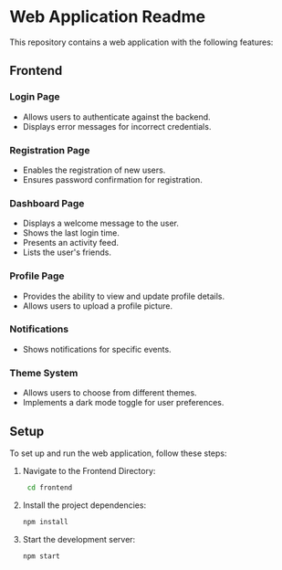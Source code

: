# Web Application Readme

This repository contains a web application with the following features:

## Frontend

### Login Page

- Allows users to authenticate against the backend.
- Displays error messages for incorrect credentials.

### Registration Page

- Enables the registration of new users.
- Ensures password confirmation for registration.

### Dashboard Page

- Displays a welcome message to the user.
- Shows the last login time.
- Presents an activity feed.
- Lists the user's friends.

### Profile Page

- Provides the ability to view and update profile details.
- Allows users to upload a profile picture.

### Notifications

- Shows notifications for specific events.

### Theme System

- Allows users to choose from different themes.
- Implements a dark mode toggle for user preferences.

## Setup

To set up and run the web application, follow these steps:

1. Navigate to the Frontend Directory: 
   ```bash
    cd frontend
3. Install the project dependencies:

    ```bash
    npm install
4. Start the development server:
    ```bash
    npm start